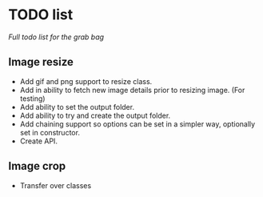 # TODO list 

*Full todo list for the grab bag*

## Image resize

* Add gif and png support to resize class.
* Add in ability to fetch new image details prior to resizing image. (For testing)
* Add ability to set the output folder.
* Add ability to try and create the output folder.
* Add chaining support so options can be set in a simpler way, optionally set in constructor.
* Create API.

## Image crop 

* Transfer over classes
